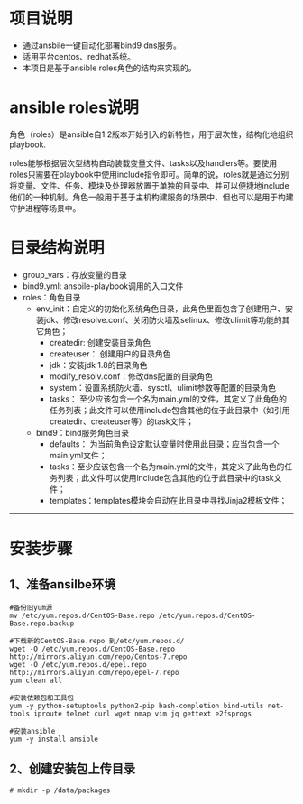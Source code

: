 # 项目说明
- 通过ansbile一键自动化部署bind9 dns服务。
- 适用平台centos、redhat系统。
- 本项目是基于ansible roles角色的结构来实现的。

# ansible roles说明
  角色（roles）是ansible自1.2版本开始引入的新特性，用于层次性，结构化地组织playbook.  
  
  roles能够根据层次型结构自动装载变量文件、tasks以及handlers等。要使用roles只需要在playbook中使用include指令即可。简单的说，roles就是通过分别将变量、文件、任务、模块及处理器放置于单独的目录中、并可以便捷地include他们的一种机制。角色一般用于基于主机构建服务的场景中、但也可以是用于构建守护进程等场景中。  
  
# 目录结构说明
- group_vars：存放变量的目录
- bind9.yml: ansbile-playbook调用的入口文件
- roles：角色目录
  - env_init：自定义的初始化系统角色目录，此角色里面包含了创建用户、安装jdk、修改resolve.conf、关闭防火墙及selinux、修改ulimit等功能的其它角色；
    - createdir: 创建安装目录角色
    - createuser： 创建用户的目录角色
    - jdk：安装jdk 1.8的目录角色
    - modify_resolv.conf：修改dns配置的目录角色
    - system：设置系统防火墙、sysctl、ulimit参数等配置的目录角色
    - tasks： 至少应该包含一个名为main.yml的文件，其定义了此角色的任务列表；此文件可以使用include包含其他的位于此目录中（如引用createdir、createuser等）的task文件；
  - bind9：bind服务角色目录
    - defaults： 为当前角色设定默认变量时使用此目录；应当包含一个main.yml文件；
    - tasks：至少应该包含一个名为main.yml的文件，其定义了此角色的任务列表；此文件可以使用include包含其他的位于此目录中的task文件；
    - templates：templates模块会自动在此目录中寻找Jinja2模板文件；
 
***

# 安装步骤
## 1、准备ansilbe环境
```
#备份旧yum源
mv /etc/yum.repos.d/CentOS-Base.repo /etc/yum.repos.d/CentOS-Base.repo.backup

#下载新的CentOS-Base.repo 到/etc/yum.repos.d/
wget -O /etc/yum.repos.d/CentOS-Base.repo http://mirrors.aliyun.com/repo/Centos-7.repo
wget -O /etc/yum.repos.d/epel.repo http://mirrors.aliyun.com/repo/epel-7.repo
yum clean all

#安装依赖包和工具包
yum -y python-setuptools python2-pip bash-completion bind-utils net-tools iproute telnet curl wget nmap vim jq gettext e2fsprogs

#安装ansible
yum -y install ansible
```


## 2、创建安装包上传目录
```
# mkdir -p /data/packages
```
